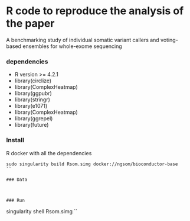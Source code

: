 # R code to reproduce the analysis of the paper

A benchmarking study of individual somatic variant callers and voting-based ensembles for whole-exome sequencing


### dependencies

* R version >= 4.2.1
* library(circlize)
* library(ComplexHeatmap)
* library(ggpubr)
* library(stringr)
* library(e1071)
* library(ComplexHeatmap)
* library(ggrepel)
* library(future)

### Install

R docker with all the dependencies

```
sudo singularity build Rsom.simg docker://ngsom/bioconductor-base
``

### Data



### Run

```
singularity shell Rsom.simg
``
